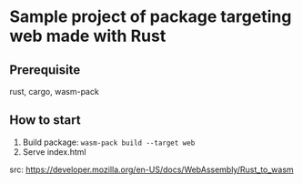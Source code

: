 # Sample project of package targeting web made with Rust

## Prerequisite
rust, cargo, wasm-pack

## How to start
1. Build package: `wasm-pack build --target web`
2. Serve index.html

src: https://developer.mozilla.org/en-US/docs/WebAssembly/Rust_to_wasm
